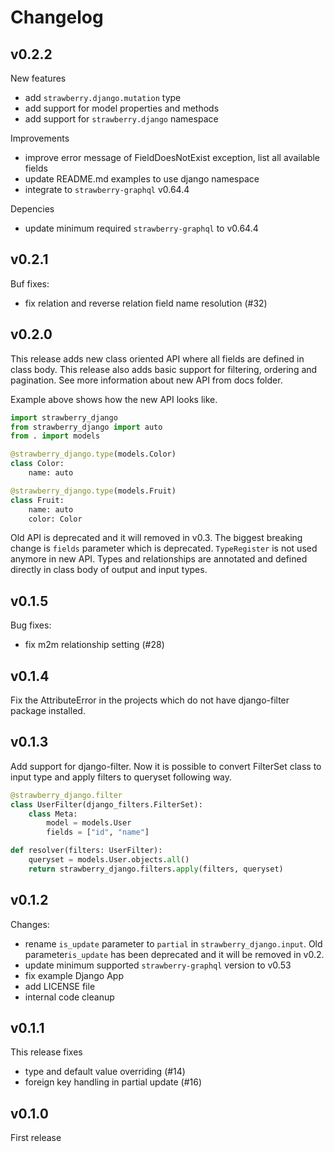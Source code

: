 # Changelog

## v0.2.2

New features
* add `strawberry.django.mutation` type
* add support for model properties and methods
* add support for `strawberry.django` namespace

Improvements
* improve error message of FieldDoesNotExist exception, list all available fields
* update README.md examples to use django namespace
* integrate to `strawberry-graphql` v0.64.4

Depencies
* update minimum required `strawberry-graphql` to v0.64.4

## v0.2.1

Buf fixes:
* fix relation and reverse relation field name resolution (#32)


## v0.2.0

This release adds new class oriented API where all fields are defined in class body. This release also adds basic support for filtering, ordering and pagination. See more information about new API from docs folder.

Example above shows how the new API looks like.

```python
import strawberry_django
from strawberry_django import auto
from . import models

@strawberry_django.type(models.Color)
class Color:
    name: auto

@strawberry_django.type(models.Fruit)
class Fruit:
    name: auto
    color: Color
```

Old API is deprecated and it will removed in v0.3. The biggest breaking change is `fields` parameter which is deprecated. `TypeRegister` is not used anymore in new API. Types and relationships are annotated and defined directly in class body of output and input types.


## v0.1.5

Bug fixes:
* fix m2m relationship setting (#28)


## v0.1.4

Fix the AttributeError in the projects which do not have django-filter package installed.


## v0.1.3

Add support for django-filter. Now it is possible to convert FilterSet class to input type and apply filters to queryset following way.

```python
@strawberry_django.filter
class UserFilter(django_filters.FilterSet):
    class Meta:
        model = models.User
        fields = ["id", "name"]

def resolver(filters: UserFilter):
    queryset = models.User.objects.all()
    return strawberry_django.filters.apply(filters, queryset)
```

## v0.1.2

Changes:
* rename `is_update` parameter to `partial` in `strawberry_django.input`. Old parameter`is_update` has been deprecated and it will be removed in v0.2.
* update minimum supported `strawberry-graphql` version to v0.53
* fix example Django App
* add LICENSE file
* internal code cleanup

## v0.1.1

This release fixes
* type and default value overriding (#14)
* foreign key handling in partial update (#16)

## v0.1.0

First release
